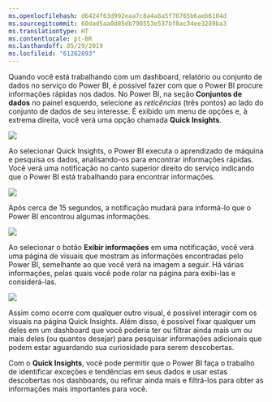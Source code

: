 ```yaml
---
ms.openlocfilehash: d6424f63d992eaa7c8a4a8a5f76765b6aeb6104d
ms.sourcegitcommit: 60dad5aa0d85db790553e537bf8ac34ee3289ba3
ms.translationtype: HT
ms.contentlocale: pt-BR
ms.lasthandoff: 05/29/2019
ms.locfileid: "61262893"
---
```

Quando você está trabalhando com um dashboard, relatório ou conjunto de dados no serviço do Power BI, é possível fazer com que o Power BI procure informações rápidas nos dados. No Power BI, na seção **Conjuntos de dados** no painel esquerdo, selecione as *reticências* (três pontos) ao lado do conjunto de dados de seu interesse. É exibido um menu de opções e, à extrema direita, você verá uma opção chamada **Quick Insights**.

![](media/4-1a-quick-insights/4-1a_1.png)

Ao selecionar Quick Insights, o Power BI executa o aprendizado de máquina e pesquisa os dados, analisando-os para encontrar informações rápidas. Você verá uma notificação no canto superior direito do serviço indicando que o Power BI está trabalhando para encontrar informações.

![](media/4-1a-quick-insights/4-1a_2.png)

Após cerca de 15 segundos, a notificação mudará para informá-lo que o Power BI encontrou algumas informações.

![](media/4-1a-quick-insights/4-1a_3.png)

Ao selecionar o botão **Exibir informações** em uma notificação, você verá uma página de visuais que mostram as informações encontradas pelo Power BI, semelhante ao que você verá na imagem a seguir. Há várias informações, pelas quais você pode rolar na página para exibi-las e considerá-las.

![](media/4-1a-quick-insights/4-1a_4.png)

Assim como ocorre com qualquer outro visual, é possível interagir com os visuais na página Quick Insights. Além disso, é possível fixar qualquer um deles em um dashboard que você poderia ter ou filtrar ainda mais um ou mais deles (ou quantos desejar) para pesquisar informações adicionais que podem estar aguardando sua curiosidade para serem descobertas.

Com o **Quick Insights**, você pode permitir que o Power BI faça o trabalho de identificar exceções e tendências em seus dados e usar estas descobertas nos dashboards, ou refinar ainda mais e filtrá-los para obter as informações mais importantes para você.

